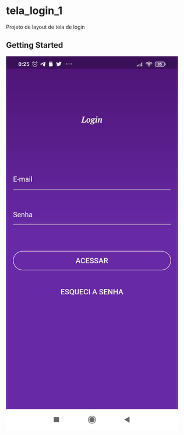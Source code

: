 # tela_login_1

Projeto de layout de tela de login

## Getting Started

![alt text](https://github.com/Aniro-Montenegro/estudos_flutter/blob/main/Telas%20de%20Login/tela_img/WhatsApp%20Image%202022-01-07%20at%2000.26.08.jpeg)
